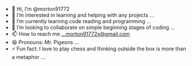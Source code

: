 - 👋 Hi, I’m @morton91772
- 👀 I’m interested in learning and helping with any projects ...
- 🌱 I’m currently learning code reading and programming ...
- 💞️ I’m looking to collaborate on simple beginning stages of coding ...
- 📫 How to reach me ...morton91772x@gmail.com
- 😄 Pronouns: Mr. Pigeons ...
- ⚡ Fun fact: I love to play chess and thinking outside the box is more than a metaphor ...

<!---
morton91772/morton91772 is a ✨ special ✨ repository because its `README.md` (this file) appears on your GitHub profile.
You can click the Preview link to take a look at your changes.
--->
